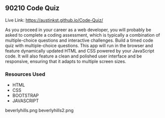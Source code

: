 ## 90210 Code Quiz

Live Link: https://austinkst.github.io/Code-Quiz/

As you proceed in your career as a web developer, you will probably be asked to complete a coding assessment, which is typically a combination of multiple-choice questions and interactive challenges. Build a timed code quiz with multiple-choice questions. This app will run in the browser and feature dynamically updated HTML and CSS powered by your JavaScript code. It will also feature a clean and polished user interface and be responsive, ensuring that it adapts to multiple screen sizes.

### Resources Used
- HTML
- CSS
- BOOTSTRAP
- JAVASCRIPT

beverlyhills.png
beverlyhills2.png
